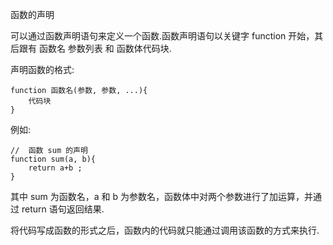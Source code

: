 函数的声明

可以通过函数声明语句来定义一个函数.函数声明语句以关键字 function 开始，其后跟有 函数名 参数列表 和 函数体代码块.

声明函数的格式:

    function 函数名(参数, 参数, ...){
        代码块
    }

例如:

    //  函数 sum 的声明
    function sum(a, b){
        return a+b ;
    }

其中 sum 为函数名，a 和 b 为参数名，函数体中对两个参数进行了加运算，并通过 return 语句返回结果.

将代码写成函数的形式之后，函数内的代码就只能通过调用该函数的方式来执行.

